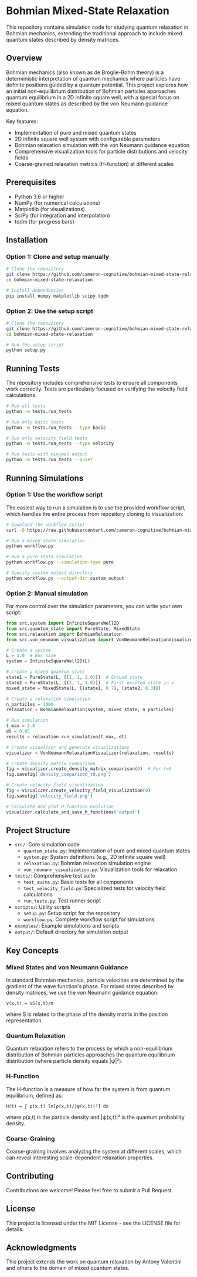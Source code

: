 # Bohmian Mixed-State Relaxation

This repository contains simulation code for studying quantum relaxation in Bohmian mechanics, extending the traditional approach to include mixed quantum states described by density matrices.

## Overview

Bohmian mechanics (also known as de Broglie-Bohm theory) is a deterministic interpretation of quantum mechanics where particles have definite positions guided by a quantum potential. This project explores how an initial non-equilibrium distribution of Bohmian particles approaches quantum equilibrium in a 2D infinite square well, with a special focus on mixed quantum states as described by the von Neumann guidance equation.

Key features:
- Implementation of pure and mixed quantum states
- 2D infinite square well system with configurable parameters
- Bohmian relaxation simulation with the von Neumann guidance equation
- Comprehensive visualization tools for particle distributions and velocity fields
- Coarse-grained relaxation metrics (H-function) at different scales

## Prerequisites

- Python 3.6 or higher
- NumPy (for numerical calculations)
- Matplotlib (for visualizations)
- SciPy (for integration and interpolation)
- tqdm (for progress bars)

## Installation

### Option 1: Clone and setup manually

```bash
# Clone the repository
git clone https://github.com/cameron-cognitive/bohmian-mixed-state-relaxation.git
cd bohmian-mixed-state-relaxation

# Install dependencies
pip install numpy matplotlib scipy tqdm
```

### Option 2: Use the setup script

```bash
# Clone the repository
git clone https://github.com/cameron-cognitive/bohmian-mixed-state-relaxation.git
cd bohmian-mixed-state-relaxation

# Run the setup script
python setup.py
```

## Running Tests

The repository includes comprehensive tests to ensure all components work correctly. Tests are particularly focused on verifying the velocity field calculations.

```bash
# Run all tests
python -m tests.run_tests

# Run only basic tests
python -m tests.run_tests --type basic

# Run only velocity field tests
python -m tests.run_tests --type velocity

# Run tests with minimal output
python -m tests.run_tests --quiet
```

## Running Simulations

### Option 1: Use the workflow script

The easiest way to run a simulation is to use the provided workflow script, which handles the entire process from repository cloning to visualization:

```bash
# Download the workflow script
curl -O https://raw.githubusercontent.com/cameron-cognitive/bohmian-mixed-state-relaxation/main/scripts/workflow.py

# Run a mixed state simulation
python workflow.py

# Run a pure state simulation
python workflow.py --simulation-type pure

# Specify custom output directory
python workflow.py --output-dir custom_output
```

### Option 2: Manual simulation

For more control over the simulation parameters, you can write your own script:

```python
from src.system import InfiniteSquareWell2D
from src.quantum_state import PureState, MixedState
from src.relaxation import BohmianRelaxation
from src.von_neumann_visualization import VonNeumannRelaxationVisualizer

# Create a system
L = 1.0  # Box size
system = InfiniteSquareWell2D(L)

# Create a mixed quantum state
state1 = PureState(L, [(1, 1, 1.0)])  # Ground state
state2 = PureState(L, [(2, 1, 1.0)])  # First excited state in x
mixed_state = MixedState(L, [(state1, 0.7), (state2, 0.3)])

# Create a relaxation simulation
n_particles = 1000
relaxation = BohmianRelaxation(system, mixed_state, n_particles)

# Run simulation
t_max = 2.0
dt = 0.05
results = relaxation.run_simulation(t_max, dt)

# Create visualizer and generate visualizations
visualizer = VonNeumannRelaxationVisualizer(relaxation, results)

# Create density matrix comparison
fig = visualizer.create_density_matrix_comparison(0)  # For t=0
fig.savefig('density_comparison_t0.png')

# Create velocity field visualization
fig = visualizer.create_velocity_field_visualization(0)
fig.savefig('velocity_field.png')

# Calculate and plot H-function evolution
visualizer.calculate_and_save_h_functions('output')
```

## Project Structure

- `src/`: Core simulation code
  - `quantum_state.py`: Implementation of pure and mixed quantum states
  - `system.py`: System definitions (e.g., 2D infinite square well)
  - `relaxation.py`: Bohmian relaxation simulation engine
  - `von_neumann_visualization.py`: Visualization tools for relaxation
- `tests/`: Comprehensive test suite
  - `test_suite.py`: Basic tests for all components
  - `test_velocity_field.py`: Specialized tests for velocity field calculations
  - `run_tests.py`: Test runner script
- `scripts/`: Utility scripts
  - `setup.py`: Setup script for the repository
  - `workflow.py`: Complete workflow script for simulations
- `examples/`: Example simulations and scripts
- `output/`: Default directory for simulation output

## Key Concepts

### Mixed States and von Neumann Guidance

In standard Bohmian mechanics, particle velocities are determined by the gradient of the wave function's phase. For mixed states described by density matrices, we use the von Neumann guidance equation:

```
v(x,t) = ∇S(x,t)/m
```

where S is related to the phase of the density matrix in the position representation.

### Quantum Relaxation

Quantum relaxation refers to the process by which a non-equilibrium distribution of Bohmian particles approaches the quantum equilibrium distribution (where particle density equals |ψ|²).

### H-Function

The H-function is a measure of how far the system is from quantum equilibrium, defined as:

```
H(t) = ∫ ρ(x,t) ln[ρ(x,t)/|ψ(x,t)|²] dx
```

where ρ(x,t) is the particle density and |ψ(x,t)|² is the quantum probability density.

### Coarse-Graining

Coarse-graining involves analyzing the system at different scales, which can reveal interesting scale-dependent relaxation properties.

## Contributing

Contributions are welcome! Please feel free to submit a Pull Request.

## License

This project is licensed under the MIT License - see the LICENSE file for details.

## Acknowledgments

This project extends the work on quantum relaxation by Antony Valentini and others to the domain of mixed quantum states.